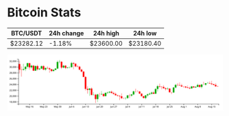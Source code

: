 # Bitcoin Stats

BTC/USDT|24h change|24h high|24h low|
|---|---|---|---|
|$23282.12|-1.18%|$23600.00|$23180.40|

<img src="./chart.svg">
